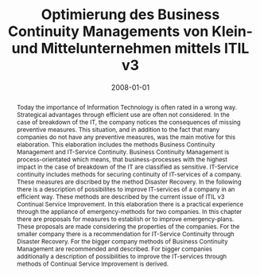 ---
abstract: Today the importance of Information Technology is often rated in a wrong
  way. Strategical advantages through efficient use are often not considered. In the
  case of breakdown of the IT, the company notices the consequences of missing preventive
  measures. This situation, and in addition to the fact that many companies do not
  have any preventive measures, was the main motive for this elaboration. This elaboration
  includes the methods Business Continuity Management and IT-Service Continuity. Business
  Continuity Management is process-orientated which means, that business-processes
  with the highest impact in the case of breakdown of the IT are classified as sensitive.
  IT-Service continuity includes methods for securing continuity of IT-services of
  a company. These measures are discribed by the method Disaster Recovery. In the
  following there is a description of possibilites to improve IT-services of a company
  in an efficient way. These methods are described by the current issue of ITIL v3
  Continual Service Improvement. In this elaboration there is a practical experience
  through the appliance of emergency-methods for two companies. In this chapter there
  are proposals for measures to establish or to improve emergency-plans. These proposals
  are made considering the properties of the companies. For the smaller company there
  is a recommendation for IT-Service Continuity through Disaster Recovery. For the
  bigger company methods of Business Continuity Management are recommended and described.
  For bigger companies additionally a description of possibilities to improve the
  IT-services through methods of Continual Service Improvement is derived.
authors:
- Thomas Heinz
date: '2008-01-01'
featured: false
links:
- name: Publik
  url: https://publik.tuwien.ac.at/showentry.php?ID=172113&lang=1
publication_types:
- '7'
publishDate: '2008-01-01'
title: Optimierung des Business Continuity Managements von Klein- und Mittelunternehmen
  mittels ITIL v3
url_pdf: ''
---